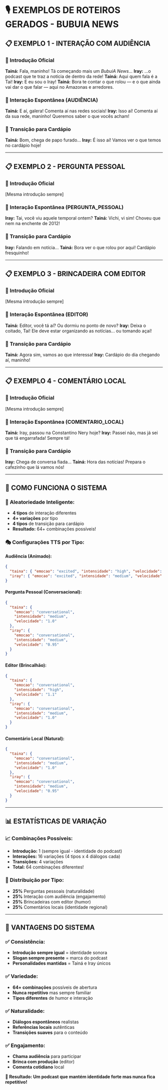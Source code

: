 # 🎙️ EXEMPLOS DE ROTEIROS GERADOS - BUBUIA NEWS

## 📋 **EXEMPLO 1 - INTERAÇÃO COM AUDIÊNCIA**

### 🎵 Introdução Oficial

**Tainá:** Fala, maninho! Tá começando mais um _BubuiA News_...
**Iray:** ...o podcast que te traz a notícia de dentro da rede!
**Tainá:** Aqui quem fala é a Tai!
**Iray:** E eu sou o Iray!
**Tainá:** Bora te contar o que rolou — e o que ainda vai dar o que falar — aqui no Amazonas e arredores.

### 💬 Interação Espontânea (AUDIÊNCIA)

**Tainá:** E aí, galera! Comenta aí nas redes sociais!
**Iray:** Isso aí! Comenta aí da sua rede, maninho! Queremos saber o que vocês acham!

### 🔄 Transição para Cardápio

**Tainá:** Bom, chega de papo furado...
**Iray:** É isso aí! Vamos ver o que temos no cardápio hoje!

---

## 📋 **EXEMPLO 2 - PERGUNTA PESSOAL**

### 🎵 Introdução Oficial

[Mesma introdução sempre]

### 💬 Interação Espontânea (PERGUNTA_PESSOAL)

**Iray:** Tai, você viu aquele temporal ontem?
**Tainá:** Vichi, vi sim! Choveu que nem na enchente de 2012!

### 🔄 Transição para Cardápio

**Iray:** Falando em notícia...
**Tainá:** Bora ver o que rolou por aqui! Cardápio fresquinho!

---

## 📋 **EXEMPLO 3 - BRINCADEIRA COM EDITOR**

### 🎵 Introdução Oficial

[Mesma introdução sempre]

### 💬 Interação Espontânea (EDITOR)

**Tainá:** Editor, você tá aí? Ou dormiu no ponto de novo?
**Iray:** Deixa o coitado, Tai! Ele deve estar organizando as notícias... ou tomando açaí!

### 🔄 Transição para Cardápio

**Tainá:** Agora sim, vamos ao que interessa!
**Iray:** Cardápio do dia chegando aí, maninho!

---

## 📋 **EXEMPLO 4 - COMENTÁRIO LOCAL**

### 🎵 Introdução Oficial

[Mesma introdução sempre]

### 💬 Interação Espontânea (COMENTARIO_LOCAL)

**Tainá:** Iray, passou na Constantino Nery hoje?
**Iray:** Passei não, mas já sei que tá engarrafada! Sempre tá!

### 🔄 Transição para Cardápio

**Iray:** Chega de conversa fiada...
**Tainá:** Hora das notícias! Prepara o cafezinho que lá vamos nós!

---

## 🎯 **COMO FUNCIONA O SISTEMA**

### 🔄 **Aleatoriedade Inteligente:**

- **4 tipos** de interação diferentes
- **4+ variações** por tipo
- **4 tipos** de transição para cardápio
- **Resultado:** 64+ combinações possíveis!

### 🎭 **Configurações TTS por Tipo:**

#### **Audiência (Animado):**

```json
{
  "taina": { "emocao": "excited", "intensidade": "high", "velocidade": "1.1" },
  "iray": { "emocao": "excited", "intensidade": "medium", "velocidade": "1.05" }
}
```

#### **Pergunta Pessoal (Conversacional):**

```json
{
  "taina": {
    "emocao": "conversational",
    "intensidade": "medium",
    "velocidade": "1.0"
  },
  "iray": {
    "emocao": "conversational",
    "intensidade": "medium",
    "velocidade": "0.95"
  }
}
```

#### **Editor (Brincalhão):**

```json
{
  "taina": {
    "emocao": "conversational",
    "intensidade": "high",
    "velocidade": "1.1"
  },
  "iray": {
    "emocao": "conversational",
    "intensidade": "medium",
    "velocidade": "1.0"
  }
}
```

#### **Comentário Local (Natural):**

```json
{
  "taina": {
    "emocao": "conversational",
    "intensidade": "medium",
    "velocidade": "1.0"
  },
  "iray": {
    "emocao": "conversational",
    "intensidade": "medium",
    "velocidade": "0.95"
  }
}
```

---

## 📊 **ESTATÍSTICAS DE VARIAÇÃO**

### 📈 **Combinações Possíveis:**

- **Introdução:** 1 (sempre igual - identidade do podcast)
- **Interações:** 16 variações (4 tipos x 4 diálogos cada)
- **Transições:** 4 variações
- **Total:** 64 combinações diferentes!

### 🎯 **Distribuição por Tipo:**

- **25%** Perguntas pessoais (naturalidade)
- **25%** Interação com audiência (engajamento)
- **25%** Brincadeiras com editor (humor)
- **25%** Comentários locais (identidade regional)

---

## 🚀 **VANTAGENS DO SISTEMA**

### ✅ **Consistência:**

- **Introdução sempre igual** = identidade sonora
- **Slogan sempre presente** = marca do podcast
- **Personalidades mantidas** = Tainá e Iray únicos

### ✅ **Variedade:**

- **64+ combinações** possíveis de abertura
- **Nunca repetitivo** mas sempre familiar
- **Tipos diferentes** de humor e interação

### ✅ **Naturalidade:**

- **Diálogos espontâneos** realistas
- **Referências locais** autênticas
- **Transições suaves** para o conteúdo

### ✅ **Engajamento:**

- **Chama audiência** para participar
- **Brinca com produção** (editor)
- **Comenta cotidiano** local

**🎉 Resultado: Um podcast que mantém identidade forte mas nunca fica repetitivo!**
